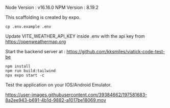 Node Version : v16.16.0
NPM Version : 8.19.2

This scaffolding is created by expo.

```
cp .env.example .env
```

Update VITE_WEATHER_API_KEY inside .env with the api key from https://openweathermap.org

Start the backend server at : 
https://github.com/kksmiles/viatick-code-test-be


```
npm install
npm run build:tailwind
npx expo start -c
```

Test the application on your IOS/Android Emulator.


https://user-images.githubusercontent.com/39384662/197581683-8a2ee943-b691-4b1d-9882-a1017be18069.mov

